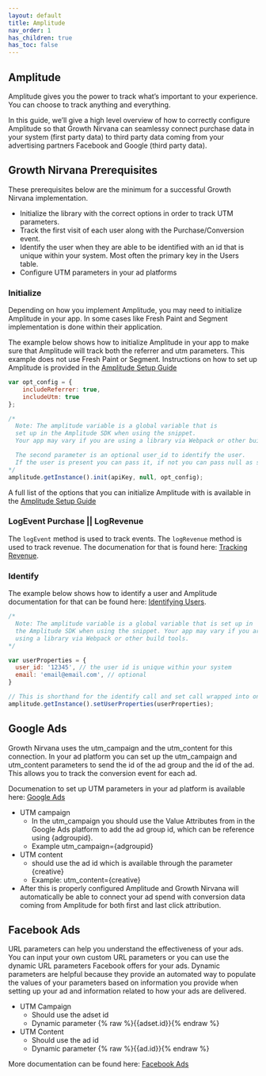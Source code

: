 ```yaml
---
layout: default
title: Amplitude 
nav_order: 1 
has_children: true
has_toc: false
---
```


## Amplitude

Amplitude gives you the power to track what’s important to your experience. You can choose to track anything and everything.

In this guide, we’ll give a high level overview of how to correctly configure Amplitude so that Growth Nirvana can seamlessy connect purchase data in your system (first party data) to third party data coming from your advertising partners Facebook and Google (third party data).

## Growth Nirvana Prerequisites
These prerequisites below are the minimum for a successful Growth Nirvana implementation.
* Initialize the library with the correct options in order to track UTM parameters.
* Track the first visit of each user along with the Purchase/Conversion event.
* Identify the user when they are able to be identified with an id that is unique within your system. Most often the primary key in the Users table.
* Configure UTM parameters in your ad platforms

### Initialize
Depending on how you implement Amplitude, you may need to initialize Amplitude in your app. In some cases like Fresh Paint and Segment implementation is done within their application.

The example below shows how to initialize Amplitude in your app to make sure that Amplitude will track both the referrer and utm parameters. This example does not use Fresh Paint or Segment. Instructions on how to set up Amplitude is provided in the <a href="https://developers.amplitude.com/docs/javascript" target="_blank">Amplitude Setup Guide</a>[]()
```javascript
var opt_config = {
    includeReferrer: true,
    includeUtm: true
};

/* 
  Note: The amplitude variable is a global variable that is 
  set up in the Amplitude SDK when using the snippet. 
  Your app may vary if you are using a library via Webpack or other build tools.

  The second parameter is an optional user_id to identify the user. 
  If the user is present you can pass it, if not you can pass null as shown below.
*/
amplitude.getInstance().init(apiKey, null, opt_config);
```

A full list of the options that you can initialize Amplitude with is available in the <a href="https://amplitude.github.io/Amplitude-JavaScript/Options/" target="_blank">Amplitude Setup Guide</a>

### LogEvent Purchase || LogRevenue

The `logEvent` method is used to track events. The `logRevenue` method is used to track revenue.
The documenation for that is found here: <a href="https://developers.amplitude.com/docs/javascript#track-revenue" target="_blank">Tracking Revenue</a>.

### Identify
The example below shows how to identify a user and Amplitude documentation for that can be found here: <a href="https://developers.amplitude.com/docs/javascript#setting-multiple-user-properties" target="_blank">Identifying Users</a>.
```javascript
/* 
  Note: The amplitude variable is a global variable that is set up in 
  the Amplitude SDK when using the snippet. Your app may vary if you are 
  using a library via Webpack or other build tools.
*/

var userProperties = {
  user_id: '12345', // the user id is unique within your system
  email: 'email@email.com', // optional
}

// This is shorthand for the identify call and set call wrapped into one.
amplitude.getInstance().setUserProperties(userProperties);
```

## Google Ads
Growth Nirvana uses the utm_campaign and the utm_content for this connection.
In your ad platform you can set up the utm_campaign and utm_content parameters to send the id of the ad group and the id of the ad. This allows you to track the conversion event for each ad.

Documenation to set up UTM parameters in your ad platform is available here: <a href="https://support.google.com/google-ads/answer/6305348#zippy=%2Cfinal-url-tracking-template-or-custom-parameter%2Ctracking-template-only%2Cfinal-url-only%2Cshopping-campaigns-only%2Cvideo-campaigns-only%2Chotel-campaigns-only" target="_blank">Google Ads</a>
* UTM campaign
    * In the utm_campaign you should use the Value Attributes from in the Google Ads platform to add the ad group id, which can be reference using {adgroupid}. 
    * Example utm_campaign={adgroupid}
* UTM content 
    * should use the ad id which is available through the parameter {creative}
    * Example: utm_content={creative}
* After this is properly configured Amplitude and Growth Nirvana will automatically be able to connect your ad spend with conversion data coming from Amplitude for both first and last click attribution.

## Facebook Ads
URL parameters can help you understand the effectiveness of your ads. You can input your own custom URL parameters or you can use the dynamic URL parameters Facebook offers for your ads. Dynamic parameters are helpful because they provide an automated way to populate the values of your parameters based on information you provide when setting up your ad and information related to how your ads are delivered.
* UTM Campaign
    * Should use the adset id
    * Dynamic parameter {% raw %}{{adset.id}}{% endraw %}
* UTM Content
    * Should use the ad id
    * Dynamic parameter {% raw %}{{ad.id}}{% endraw %}

More documentation can be found here: <a href="https://www.facebook.com/business/help/2360940870872492" target="_blank">Facebook Ads</a>
